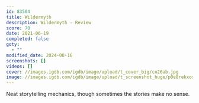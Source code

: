 ```yaml
---
id: 83504
title: Wildermyth
description: Wildermyth - Review
score: 70
date: 2021-06-19
completed: false
goty:
  - ""
modified_date: 2024-08-16
screenshots: []
videos: []
cover: //images.igdb.com/igdb/image/upload/t_cover_big/co26ab.jpg
image: //images.igdb.com/igdb/image/upload/t_screenshot_huge/p0e8rekxoxbrjxavyskk.jpg
---
```

Neat storytelling mechanics, though sometimes the stories make no sense.